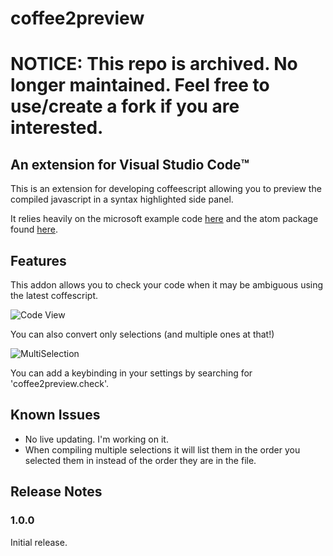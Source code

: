 # coffee2preview

# NOTICE: This repo is archived. No longer maintained. Feel free to use/create a fork if you are interested.

## An extension for Visual Studio Code™️

This is an extension for developing coffeescript allowing you to preview the compiled javascript in a syntax highlighted side panel.

It relies heavily on the microsoft example code [here](https://github.com/Microsoft/vscode-extension-samples/tree/master/contentprovider-sample) and the atom package found [here](https://github.com/leny/atom-coffeescript-check).

## Features

This addon allows you to check your code when it may be ambiguous using the latest coffescript.

![Code View](images/wholeFile.gif)

You can also convert only selections (and multiple ones at that!)

![MultiSelection](images/multiSelection.gif)

You can add a keybinding in your settings by searching for 'coffee2preview.check'.

## Known Issues

* No live updating. I'm working on it.
* When compiling multiple selections it will list them in the order you selected them in instead of the order they are in the file.

## Release Notes

### 1.0.0

Initial release.
